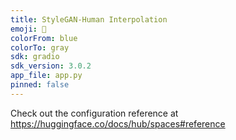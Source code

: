 ```yaml
---
title: StyleGAN-Human Interpolation
emoji: 🏢
colorFrom: blue
colorTo: gray
sdk: gradio
sdk_version: 3.0.2
app_file: app.py
pinned: false
---
```


Check out the configuration reference at https://huggingface.co/docs/hub/spaces#reference
